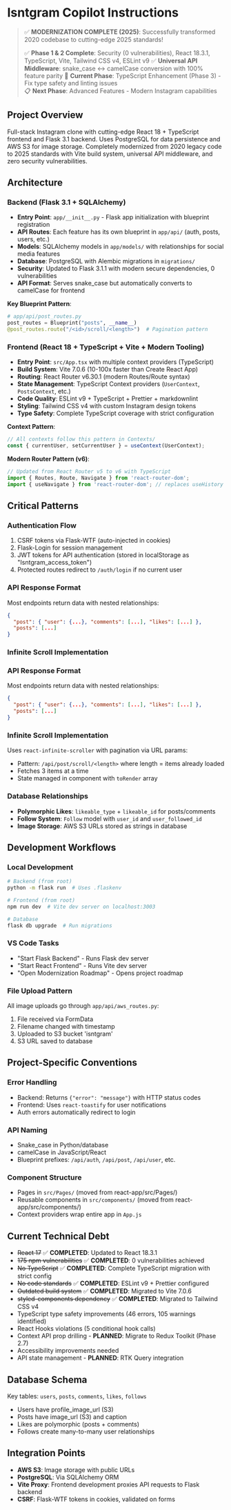 # Isntgram Copilot Instructions

> ✅ **MODERNIZATION COMPLETE (2025)**: Successfully transformed 2020 codebase to cutting-edge 2025 standards!
>
> ✅ **Phase 1 & 2 Complete**: Security (0 vulnerabilities), React 18.3.1, TypeScript, Vite, Tailwind CSS v4, ESLint v9
> ✅ **Universal API Middleware**: snake_case ↔ camelCase conversion with 100% feature parity
> 🎯 **Current Phase**: TypeScript Enhancement (Phase 3) - Fix type safety and linting issues  
> 📋 **Next Phase**: Advanced Features - Modern Instagram capabilities

## Project Overview

Full-stack Instagram clone with cutting-edge React 18 + TypeScript frontend and Flask 3.1 backend. Uses PostgreSQL for data persistence and AWS S3 for image storage. Completely modernized from 2020 legacy code to 2025 standards with Vite build system, universal API middleware, and zero security vulnerabilities.

## Architecture

### Backend (Flask 3.1 + SQLAlchemy)

- **Entry Point**: `app/__init__.py` - Flask app initialization with blueprint registration
- **API Routes**: Each feature has its own blueprint in `app/api/` (auth, posts, users, etc.)
- **Models**: SQLAlchemy models in `app/models/` with relationships for social media features
- **Database**: PostgreSQL with Alembic migrations in `migrations/`
- **Security**: Updated to Flask 3.1.1 with modern secure dependencies, 0 vulnerabilities
- **API Format**: Serves snake_case but automatically converts to camelCase for frontend

**Key Blueprint Pattern**:

```python
# app/api/post_routes.py
post_routes = Blueprint("posts", __name__)
@post_routes.route("/<id>/scroll/<length>")  # Pagination pattern
```

### Frontend (React 18 + TypeScript + Vite + Modern Tooling)

- **Entry Point**: `src/App.tsx` with multiple context providers (TypeScript)
- **Build System**: Vite 7.0.6 (10-100x faster than Create React App)
- **Routing**: React Router v6.30.1 (modern Routes/Route syntax)
- **State Management**: TypeScript Context providers (`UserContext`, `PostsContext`, etc.)
- **Code Quality**: ESLint v9 + TypeScript + Prettier + markdownlint
- **Styling**: Tailwind CSS v4 with custom Instagram design tokens
- **Type Safety**: Complete TypeScript coverage with strict configuration

**Context Pattern**:

```typescript
// All contexts follow this pattern in Contexts/
const { currentUser, setCurrentUser } = useContext(UserContext);
```

**Modern Router Pattern (v6)**:

```typescript
// Updated from React Router v5 to v6 with TypeScript
import { Routes, Route, Navigate } from 'react-router-dom';
import { useNavigate } from 'react-router-dom'; // replaces useHistory
```

## Critical Patterns

### Authentication Flow

1. CSRF tokens via Flask-WTF (auto-injected in cookies)
2. Flask-Login for session management
3. JWT tokens for API authentication (stored in localStorage as "Isntgram_access_token")
4. Protected routes redirect to `/auth/login` if no current user

### API Response Format

Most endpoints return data with nested relationships:

```json
{
  "post": { "user": {...}, "comments": [...], "likes": [...] },
  "posts": [...]
}
```

### Infinite Scroll Implementation

### API Response Format

Most endpoints return data with nested relationships:

```json
{
  "post": { "user": {...}, "comments": [...], "likes": [...] },
  "posts": [...]
}
```

### Infinite Scroll Implementation

Uses `react-infinite-scroller` with pagination via URL params:

- Pattern: `/api/post/scroll/<length>` where length = items already loaded
- Fetches 3 items at a time
- State managed in component with `toRender` array

### Database Relationships

- **Polymorphic Likes**: `likeable_type` + `likeable_id` for posts/comments
- **Follow System**: `Follow` model with `user_id` and `user_followed_id`
- **Image Storage**: AWS S3 URLs stored as strings in database

## Development Workflows

### Local Development

```bash
# Backend (from root)
python -m flask run  # Uses .flaskenv

# Frontend (from root)
npm run dev  # Vite dev server on localhost:3003

# Database
flask db upgrade  # Run migrations
```

### VS Code Tasks

- "Start Flask Backend" - Runs Flask dev server
- "Start React Frontend" - Runs Vite dev server
- "Open Modernization Roadmap" - Opens project roadmap

### File Upload Pattern

All image uploads go through `app/api/aws_routes.py`:

1. File received via FormData
2. Filename changed with timestamp
3. Uploaded to S3 bucket 'isntgram'
4. S3 URL saved to database

## Project-Specific Conventions

### Error Handling

- Backend: Returns `{"error": "message"}` with HTTP status codes
- Frontend: Uses `react-toastify` for user notifications
- Auth errors automatically redirect to login

### API Naming

- Snake_case in Python/database
- camelCase in JavaScript/React
- Blueprint prefixes: `/api/auth`, `/api/post`, `/api/user`, etc.

### Component Structure

- Pages in `src/Pages/` (moved from react-app/src/Pages/)
- Reusable components in `src/components/` (moved from react-app/src/components/)
- Context providers wrap entire app in `App.js`

## Current Technical Debt

- ~~React 17~~ ✅ **COMPLETED**: Updated to React 18.3.1
- ~~175 npm vulnerabilities~~ ✅ **COMPLETED**: 0 vulnerabilities achieved
- ~~No TypeScript~~ ✅ **COMPLETED**: Complete TypeScript migration with strict config
- ~~No code standards~~ ✅ **COMPLETED**: ESLint v9 + Prettier configured
- ~~Outdated build system~~ ✅ **COMPLETED**: Migrated to Vite 7.0.6
- ~~styled-components dependency~~ ✅ **COMPLETED**: Migrated to Tailwind CSS v4
- TypeScript type safety improvements (46 errors, 105 warnings identified)
- React Hooks violations (5 conditional hook calls)
- Context API prop drilling - **PLANNED**: Migrate to Redux Toolkit (Phase 2.7)
- Accessibility improvements needed
- API state management - **PLANNED**: RTK Query integration

## Database Schema

Key tables: `users`, `posts`, `comments`, `likes`, `follows`

- Users have profile_image_url (S3)
- Posts have image_url (S3) and caption
- Likes are polymorphic (posts + comments)
- Follows create many-to-many user relationships

## Integration Points

- **AWS S3**: Image storage with public URLs
- **PostgreSQL**: Via SQLAlchemy ORM
- **Vite Proxy**: Frontend development proxies API requests to Flask backend
- **CSRF**: Flask-WTF tokens in cookies, validated on forms
